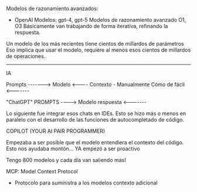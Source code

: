 
Modelos de razonamiento avanzados:

- OpenAI
   Modelos: gpt-4, gpt-5
   Modelos de razonamiento avanzado O1, O3
   Básicamente van trabajando de forma iterativa, refinando la respuesta.

Un modelo de los más recientes tiene cientos de millardos de parámetros
Eso implica que usar el modelo, requiere al menos esos cientos de millardos de operaciones.

---

IA

Prompts -------> Modelo <---- Contexto - Manualmente
     Cómo de fácil
        <-------


"ChatGPT" PROMPTS ----> Modelo
    respuesta <------- 

Lo siguiente fue integrar esos chats en IDEs.
Esto se hizo más o menos en paralelo con el desarrollo de las funciones de autocompletado de código.

COPILOT (YOUR AI PAIR PROGRAMMER)

Empezaba a ser posible que el modelo entendiera el contexto del código.
Esto nos ayudaba montón... YA empezó a ser proactivo

Tengo 800 modelos y cada día van saliendo más!


MCP: Model Context Protocol
   - Protocolo para suministra a los modelos contexto adicional